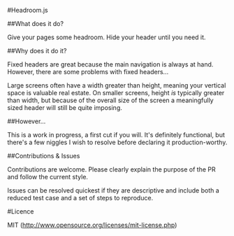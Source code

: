 #Headroom.js

##What does it do?

Give your pages some headroom. Hide your header until you need it.

##Why does it do it?

Fixed headers are great because the main navigation is always at hand. However, there are some problems with fixed headers...

Large screens often have a width greater than height, meaning your vertical space is valuable real estate. On smaller screens, height *is* typically greater than width, but because of the overall size of the screen a meaningfully sized header will still be quite imposing.

##However...

This is a work in progress, a first cut if you will. It's definitely functional, but there's a few niggles I wish to resolve before declaring it production-worthy.

##Contributions & Issues

Contributions are welcome. Please clearly explain the purpose of the PR and follow the current style. 

Issues can be resolved quickest if they are descriptive and include both a reduced test case and a set of steps to reproduce.

#Licence

MIT (http://www.opensource.org/licenses/mit-license.php)